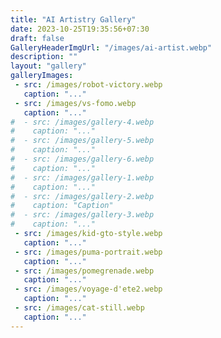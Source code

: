 ```yaml
---
title: "AI Artistry Gallery"
date: 2023-10-25T19:35:56+07:30
draft: false
GalleryHeaderImgUrl: "/images/ai-artist.webp"
description: ""
layout: "gallery"
galleryImages:
 - src: /images/robot-victory.webp
   caption: "..."
 - src: /images/vs-fomo.webp
   caption: "..."
#  - src: /images/gallery-4.webp
#    caption: "..."
#  - src: /images/gallery-5.webp
#    caption: "..."
#  - src: /images/gallery-6.webp
#    caption: "..."
#  - src: /images/gallery-1.webp
#    caption: "..."
#  - src: /images/gallery-2.webp
#    caption: "Caption"
#  - src: /images/gallery-3.webp
#    caption: "..."
 - src: /images/kid-gto-style.webp
   caption: "..."
 - src: /images/puma-portrait.webp
   caption: "..."
 - src: /images/pomegrenade.webp
   caption: "..."
 - src: /images/voyage-d'ete2.webp
   caption: "..."
 - src: /images/cat-still.webp
   caption: "..."
---
```

